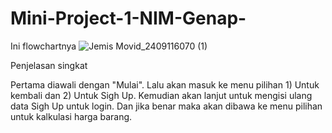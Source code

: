 # Mini-Project-1-NIM-Genap-

Ini flowchartnya
![Jemis Movid_2409116070 (1)](https://github.com/user-attachments/assets/99663025-fe80-469e-8cc1-ff624e019888)

Penjelasan singkat

Pertama diawali dengan "Mulai". Lalu akan masuk ke menu pilihan 1) Untuk kembali dan 2) Untuk Sigh Up. Kemudian akan lanjut untuk mengisi ulang data Sigh Up untuk login. Dan jika benar maka akan dibawa ke menu pilihan untuk kalkulasi harga barang.
